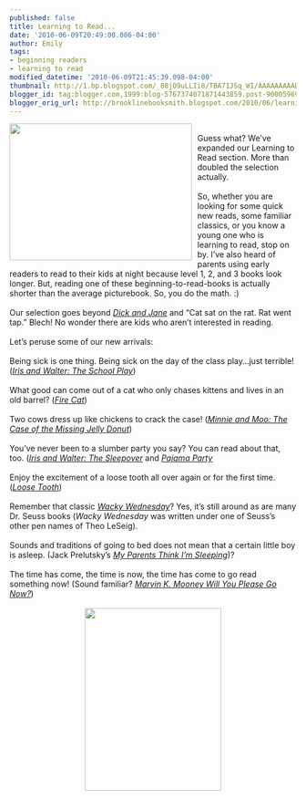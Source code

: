 ```yaml
---
published: false
title: Learning to Read...
date: '2010-06-09T20:49:00.006-04:00'
author: Emily
tags:
- beginning readers
- learning to read
modified_datetime: '2010-06-09T21:45:39.098-04:00'
thumbnail: http://1.bp.blogspot.com/_88jO9uLLIi8/TBA71JSq_WI/AAAAAAAAADQ/cLZueWw_9T0/s72-c/IMG_4266.JPG
blogger_id: tag:blogger.com,1999:blog-5767374071871443859.post-9000596939627597175
blogger_orig_url: http://brooklinebooksmith.blogspot.com/2010/06/learning-to-read.html
---
```


<a onblur="try {parent.deselectBloggerImageGracefully();} catch(e) {}" href="http://1.bp.blogspot.com/_88jO9uLLIi8/TBA71JSq_WI/AAAAAAAAADQ/cLZueWw_9T0/s1600/IMG_4266.JPG"><img style="margin: 0pt 10px 10px 0pt; float: left; cursor: pointer; width: 320px; height: 240px;" src="http://1.bp.blogspot.com/_88jO9uLLIi8/TBA71JSq_WI/AAAAAAAAADQ/cLZueWw_9T0/s320/IMG_4266.JPG" alt="" id="BLOGGER_PHOTO_ID_5480946530723233122" border="0" /></a><br />Guess what?  We’ve expanded our Learning to Read section.  More than doubled the selection actually.<br /><br />So, whether you are looking for some quick new reads, some familiar classics, or you know a young one who is learning to read, stop on by.  I’ve also heard of parents using early readers to read to their kids at night because level 1, 2, and 3 books look longer.  But, reading one of these beginning-to-read-books is actually shorter than the average picturebook.  So, you do the math. :)<br /><br />Our selection goes beyond <span style="font-style: italic;"><a href="http://www.brooklinebooksmith-shop.com/book/9780448434001">Dick and Jane</a></span> and “Cat sat on the rat.  Rat went tap.”  Blech!  No wonder there are kids who aren’t interested in reading.<br /><br />Let’s peruse some of our new arrivals:<br /><br />Being sick is one thing.  Being sick on the day of the class play…just terrible! (<span style="font-style: italic;"><a href="http://www.brooklinebooksmith-shop.com/book/9780152050214">Iris and Walter: The School Play</a></span>)<br /><br />What good can come out of a cat who only chases kittens and lives in an old barrel? (<span style="font-style: italic;"><a href="http://www.brooklinebooksmith-shop.com/book/9780064440387">Fire Cat</a></span>)<br /><br />Two cows dress up like chickens to crack the case! (<span style="font-style: italic;"><a href="http://www.brooklinebooksmith-shop.com/book/9780060730093">Minnie and Moo: The Case of the Missing Jelly Donut</a></span>)<br /><br />You’ve never been to a slumber party you say?  You can read about that, too. (<span style="font-style: italic;"><a href="http://www.brooklinebooksmith-shop.com/book/9780152056742">Iris and Walter: The Sleepover</a></span> and <span style="font-style: italic;"><a href="http://www.brooklinebooksmith-shop.com/book/9780448417394">Pajama Party</a></span><br /><br />Enjoy the excitement of a loose tooth all over again or for the first time.  (<span style="font-style: italic;"><a href="http://www.brooklinebooksmith-shop.com/book/9780060527785">Loose Tooth</a></span>)<br /><br />Remember that classic <span style="font-style: italic;"><a href="http://www.brooklinebooksmith-shop.com/book/9780394829128">Wacky Wednesday</a></span>?  Yes, it’s still around as are many Dr. Seuss books (<span style="font-style: italic;">Wacky Wednesday</span> was written under one of Seuss’s other pen names of Theo LeSeig).<br /><br />Sounds and traditions of going to bed does not mean that a certain little boy is asleep. (Jack Prelutsky’s <span style="font-style: italic;"><a href="http://www.brooklinebooksmith-shop.com/book/9780060537227">My Parents Think I’m Sleeping</a></span>)?<br /><br />The time has come, the time is now, the time has come to go read something now! (Sound familiar?  <span style="font-style: italic;"><a href="http://www.brooklinebooksmith-shop.com/book/9780394824901">Marvin K. Mooney Will You Please Go Now?</a></span>)<br /><br /><a onblur="try {parent.deselectBloggerImageGracefully();} catch(e) {}" href="http://3.bp.blogspot.com/_88jO9uLLIi8/TBA7_091VlI/AAAAAAAAADY/cCFz3QZZX1M/s1600/IMG_4265.JPG"><img style="margin: 0px auto 10px; display: block; text-align: center; cursor: pointer; width: 240px; height: 320px;" src="http://3.bp.blogspot.com/_88jO9uLLIi8/TBA7_091VlI/AAAAAAAAADY/cCFz3QZZX1M/s320/IMG_4265.JPG" alt="" id="BLOGGER_PHOTO_ID_5480946714245682770" border="0" /><br /><br /></a>